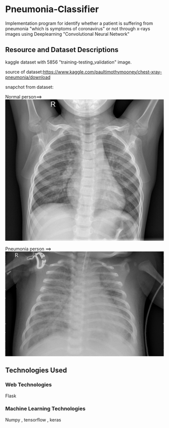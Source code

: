 # Pneumonia-Classifier
Implementation program for identify whether a patient is suffering from pneumonia "which is symptoms of coronavirus" or not  through x-rays images using Deeplearning "Convolutional Neural Network" 

## Resource and Dataset Descriptions
kaggle dataset with 5856 "training-testing_validation" image.

source of dataset:https://www.kaggle.com/paultimothymooney/chest-xray-pneumonia/download

snapchot from dataset:

Normal person==>
![alt text](https://github.com/AhmedMokbel/Pneumonia-Classifier/blob/master/dataset/train/NORMAL/IM-0115-0001.jpeg)

Pneumonia person ==>
![alt text](https://github.com/AhmedMokbel/Pneumonia-Classifier/blob/master/dataset/train/PNEUMONIA/person1000_bacteria_2931.jpeg)

## Technologies Used
### Web Technologies
Flask

### Machine Learning Technologies
Numpy , tensorflow , keras
